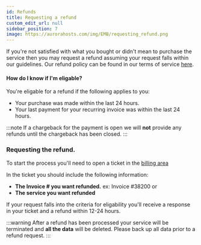 ```yaml
---
id: Refunds
title: Requesting a refund
custom_edit_url: null
sidebar_position: 7
image: https://aurorahosts.com/img/EMB/requesting_refund.png
---
```


If you're not satisfied with what you bought or didn't mean to purchase the service then you may request a refund assuming your request falls within our guidelines. Our refund policy can be found in our terms of service [here](https://aurorahosts.com/tos.pdf).

#### How do I know if I'm eligable?

You're eligable for a refund if the following applies to you:

* Your purchase was made within the last 24 hours.
* Your last payment for your recurring invoice was within the last 24 hours.

:::note
If a chargeback for the payment is open we will **not** provide any refunds until the chargeback has been closed.
:::

### Requesting the refund.

To start the process you'll need to open a ticket in the [billing area](https://billing.aurorahosts.com)

In the ticket you should include the following information:

* **The Invoice # you want refunded.**
ex: Invoice #38200
or
* **The service you want refunded**

If your request falls into the criteria for eligability you'll receive a response in your ticket and a refund within 12-24 hours.

:::warning
After a refund has been processed your service will be terminated and **all the data** will be deleted. Please back up all data prior to a refund request.
:::
